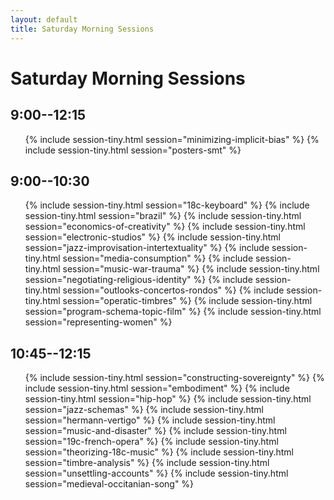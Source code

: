 ```yaml
---
layout: default
title: Saturday Morning Sessions
---
```


# Saturday Morning Sessions

## 9:00--12:15

<ul>
{% include session-tiny.html session="minimizing-implicit-bias" %}
{% include session-tiny.html session="posters-smt" %}
</ul>


## 9:00--10:30

<ul>
{% include session-tiny.html session="18c-keyboard" %}
{% include session-tiny.html session="brazil" %}
{% include session-tiny.html session="economics-of-creativity" %}
{% include session-tiny.html session="electronic-studios" %}
{% include session-tiny.html session="jazz-improvisation-intertextuality" %}
{% include session-tiny.html session="media-consumption" %}
{% include session-tiny.html session="music-war-trauma" %}
{% include session-tiny.html session="negotiating-religious-identity" %}
{% include session-tiny.html session="outlooks-concertos-rondos" %}
{% include session-tiny.html session="operatic-timbres" %}
{% include session-tiny.html session="program-schema-topic-film" %}
{% include session-tiny.html session="representing-women" %}
</ul>


## 10:45--12:15

<ul>
{% include session-tiny.html session="constructing-sovereignty" %}
{% include session-tiny.html session="embodiment" %}
{% include session-tiny.html session="hip-hop" %}
{% include session-tiny.html session="jazz-schemas" %}
{% include session-tiny.html session="hermann-vertigo" %}
{% include session-tiny.html session="music-and-disaster" %}
{% include session-tiny.html session="19c-french-opera" %}
{% include session-tiny.html session="theorizing-18c-music" %}
{% include session-tiny.html session="timbre-analysis" %}
{% include session-tiny.html session="unsettling-accounts" %}
{% include session-tiny.html session="medieval-occitanian-song" %}
</ul>
